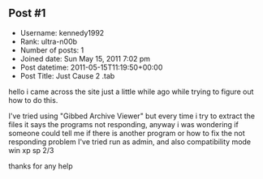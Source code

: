 ## Post #1
- Username: kennedy1992
- Rank: ultra-n00b
- Number of posts: 1
- Joined date: Sun May 15, 2011 7:02 pm
- Post datetime: 2011-05-15T11:19:50+00:00
- Post Title: Just Cause 2 .tab

hello i came across the site just a little while ago while trying to figure out how to do this.

I've tried using "Gibbed Archive Viewer" but every time i try to extract the files it says the programs not responding, anyway i was wondering if someone could tell me if there is another program or how to fix the not responding problem I've tried run as admin, and also compatibility mode win xp sp 2/3

thanks for any help
